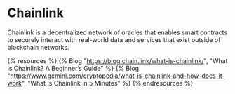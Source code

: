 # Chainlink

Chainlink is a decentralized network of oracles that enables smart contracts to securely interact with real-world data and services that exist outside of blockchain networks.

{% resources %}
  {% Blog "https://blog.chain.link/what-is-chainlink/", "What Is Chainlink? A Beginner’s Guide" %}
  {% Blog "https://www.gemini.com/cryptopedia/what-is-chainlink-and-how-does-it-work", "What Is Chainlink in 5 Minutes" %}
{% endresources %}
